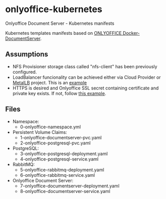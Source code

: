 # onlyoffice-kubernetes
Onlyoffice Document Server - Kubernetes manifests

Kubernetes templates manifests based on [ONLYOFFICE Docker-DocumentServer](https://github.com/ONLYOFFICE/Docker-DocumentServer).

## Assumptions

- NFS Provisioner storage class called "nfs-client" has been previously configured.
- LoadBalancer funcionality can be achieved either via Cloud Provider or [MetalLB](https://metallb.universe.tf) project. This is an [example](yamls/example_onlyoffice-documentserver-lb.yaml)
- HTTPS is desired and Onlyoffice SSL secret containing certificate and private key exists. If not, follow [this example](yamls/example_onlyoffice-ssl_secret.yaml).

## Files

- Namespace: 
	- 0-onlyoffice-namespace.yml
- Persistent Volume Claims: 
	- 1-onlyoffice-documentserver-pvc.yaml
	- 2-onlyoffice-postgresql-pvc.yaml
- PostgreSQL:
	- 3-onlyoffice-postgresql-deployment.yaml
	- 4-onlyoffice-postgresql-service.yaml
- RabbitMQ:
	- 5-onlyoffice-rabbitmq-deployment.yaml
	- 6-onlyoffice-rabbitmq-service.yaml
- Onlyoffice Document Server:
	- 7-onlyoffice-documentserver-deployment.yaml
	- 8-onlyoffice-documentserver-service.yaml

